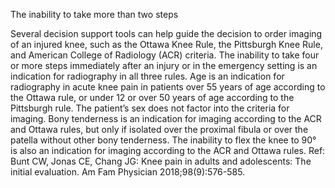 The inability to take more than two steps

Several decision support tools can help guide the decision to order imaging of an injured knee, such as the
Ottawa Knee Rule, the Pittsburgh Knee Rule, and American College of Radiology (ACR) criteria. The
inability to take four or more steps immediately after an injury or in the emergency setting is an indication
for radiography in all three rules.
Age is an indication for radiography in acute knee pain in patients over 55 years of age according to the
Ottawa rule, or under 12 or over 50 years of age according to the Pittsburgh rule. The patient’s sex does
not factor into the criteria for imaging.
Bony tenderness is an indication for imaging according to the ACR and Ottawa rules, but only if isolated
over the proximal fibula or over the patella without other bony tenderness. The inability to flex the knee
to 90° is also an indication for imaging according to the ACR and Ottawa rules.
Ref: Bunt CW, Jonas CE, Chang JG: Knee pain in adults and adolescents: The initial evaluation. Am Fam Physician
2018;98(9):576-585.